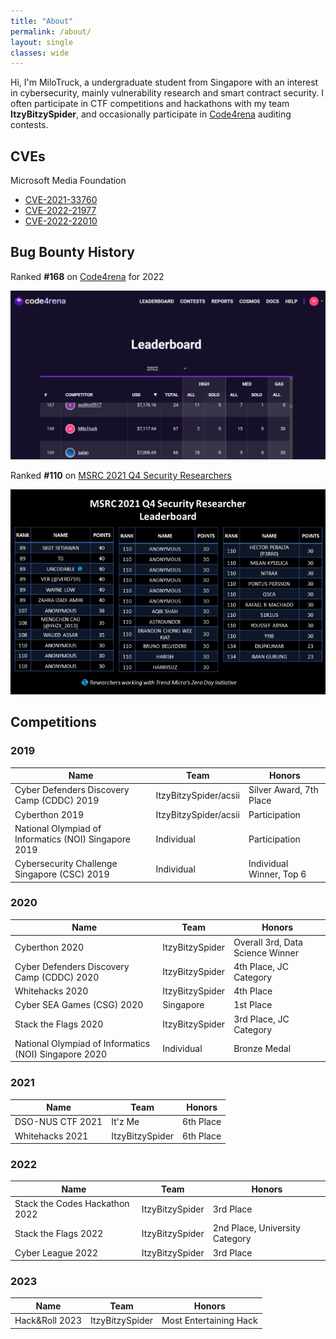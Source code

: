 ```yaml
---
title: "About"
permalink: /about/
layout: single
classes: wide
---
```


Hi, I'm MiloTruck, a undergraduate student from Singapore with an interest in cybersecurity, mainly vulnerability research and smart contract security. I often participate in CTF competitions and hackathons with my team **ItzyBitzySpider**, and occasionally participate in [Code4rena](https://code4rena.com/) auditing contests.


## CVEs

Microsoft Media Foundation
* [CVE-2021-33760](/blog/CVE-2021-33760)
* [CVE-2022-21977](/blog/CVE-2022-21977)
* [CVE-2022-22010](/blog/CVE-2022-22010)

## Bug Bounty History

Ranked **#168** on [Code4rena](https://code4rena.com/) for 2022

<img src="https://raw.githubusercontent.com/MiloTruck/MiloTruck.github.io/master/assets/images/Code4rena%20Leaderboard%202022.png" width="800">

Ranked **#110** on [MSRC 2021 Q4 Security Researchers](https://msrc.microsoft.com/blog/2022/02/congratulations-to-the-top-msrc-2021-q4-security-researchers/)

<img src="https://raw.githubusercontent.com/MiloTruck/MiloTruck.github.io/master/assets/images/MSRC%202021%20Q4%20Leaderboard.png" width="800">


## Competitions

### 2019

| Name                                                  | Team                  | Honors                   |
| ----------------------------------------------------- | --------------------- | ------------------------ |
| Cyber Defenders Discovery Camp (CDDC) 2019            | ItzyBitzySpider/acsii | Silver Award, 7th Place  |
| Cyberthon 2019                                        | ItzyBitzySpider/acsii | Participation            |
| National Olympiad of Informatics (NOI) Singapore 2019 | Individual            | Participation            |
| Cybersecurity Challenge Singapore (CSC) 2019          | Individual            | Individual Winner, Top 6 |

### 2020
| Name                                                  | Team            | Honors                           |
| ----------------------------------------------------- | --------------- | -------------------------------- |
| Cyberthon 2020                                        | ItzyBitzySpider | Overall 3rd, Data Science Winner |
| Cyber Defenders Discovery Camp (CDDC) 2020            | ItzyBitzySpider | 4th Place, JC Category           |
| Whitehacks 2020                                       | ItzyBitzySpider | 4th Place                        |
| Cyber SEA Games (CSG) 2020                            | Singapore       | 1st Place                        |
| Stack the Flags 2020                                  | ItzyBitzySpider | 3rd Place, JC Category           |
| National Olympiad of Informatics (NOI) Singapore 2020 | Individual      | Bronze Medal                     |

### 2021
| Name             | Team            | Honors    |
| ---------------- | --------------- | --------- |
| DSO-NUS CTF 2021 | It'z Me         | 6th Place |
| Whitehacks 2021  | ItzyBitzySpider | 6th Place |

### 2022
| Name                           | Team            | Honors                         |
| ------------------------------ | --------------- | ------------------------------ |
| Stack the Codes Hackathon 2022 | ItzyBitzySpider | 3rd Place                      |
| Stack the Flags 2022           | ItzyBitzySpider | 2nd Place, University Category |
| Cyber League 2022              | ItzyBitzySpider | 3rd Place                      |

### 2023
| Name           | Team            | Honors                 |
| -------------- | --------------- | ---------------------- |
| Hack&Roll 2023 | ItzyBitzySpider | Most Entertaining Hack |
